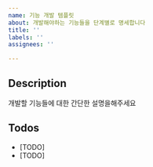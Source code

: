 ```yaml
---
name: 기능 개발 템플릿
about: 개발해야하는 기능들을 단계별로 명세합니다
title: ''
labels: ''
assignees: ''

---
```


## Description
개발할 기능들에 대한 간단한 설명을해주세요

## Todos
- [TODO]
- [TODO]
